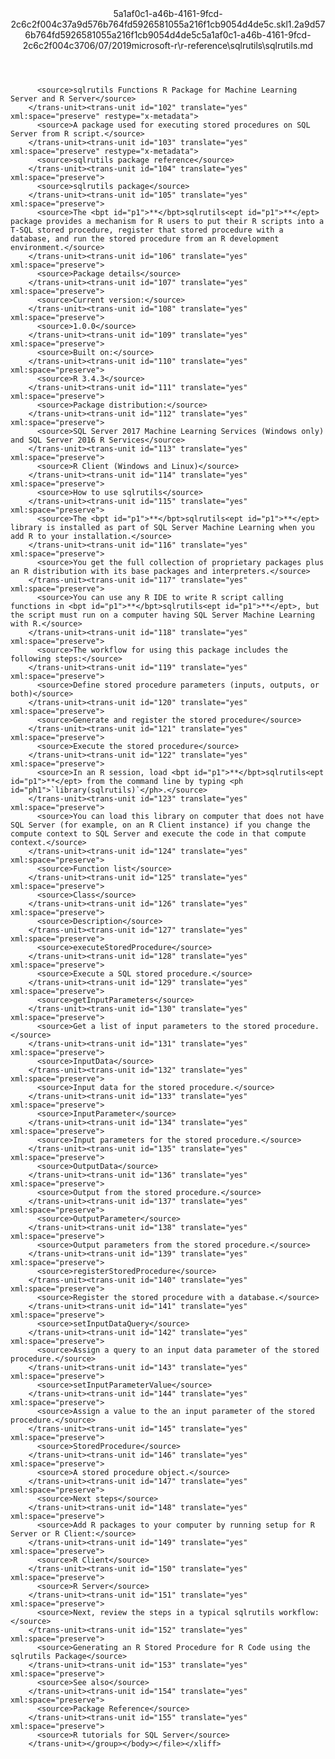 <?xml version="1.0"?><xliff version="1.2" xmlns="urn:oasis:names:tc:xliff:document:1.2" xmlns:xsi="http://www.w3.org/2001/XMLSchema-instance" xsi:schemaLocation="urn:oasis:names:tc:xliff:document:1.2 xliff-core-1.2-transitional.xsd"><file datatype="xml" original="sqlrutils.md" source-language="en-US" target-language="en-US"><header><tool tool-id="mdxliff" tool-name="mdxliff" tool-version="1.0-4e81c41" tool-company="Microsoft" /><xliffext:skl_file_name xmlns:xliffext="urn:microsoft:content:schema:xliffextensions">5a1af0c1-a46b-4161-9fcd-2c6c2f004c37a9d576b764fd5926581055a216f1cb9054d4de5c.skl</xliffext:skl_file_name><xliffext:version xmlns:xliffext="urn:microsoft:content:schema:xliffextensions">1.2</xliffext:version><xliffext:ms.openlocfilehash xmlns:xliffext="urn:microsoft:content:schema:xliffextensions">a9d576b764fd5926581055a216f1cb9054d4de5c</xliffext:ms.openlocfilehash><xliffext:ms.sourcegitcommit xmlns:xliffext="urn:microsoft:content:schema:xliffextensions">5a1af0c1-a46b-4161-9fcd-2c6c2f004c37</xliffext:ms.sourcegitcommit><xliffext:ms.lasthandoff xmlns:xliffext="urn:microsoft:content:schema:xliffextensions">06/07/2019</xliffext:ms.lasthandoff><xliffext:ms.openlocfilepath xmlns:xliffext="urn:microsoft:content:schema:xliffextensions">microsoft-r\r-reference\sqlrutils\sqlrutils.md</xliffext:ms.openlocfilepath></header><body><group id="content" extype="content"><trans-unit id="101" translate="yes" xml:space="preserve" restype="x-metadata">
          <source>sqlrutils Functions R Package for Machine Learning Server and R Server</source>
        </trans-unit><trans-unit id="102" translate="yes" xml:space="preserve" restype="x-metadata">
          <source>A package used for executing stored procedures on SQL Server from R script.</source>
        </trans-unit><trans-unit id="103" translate="yes" xml:space="preserve" restype="x-metadata">
          <source>sqlrutils package reference</source>
        </trans-unit><trans-unit id="104" translate="yes" xml:space="preserve">
          <source>sqlrutils package</source>
        </trans-unit><trans-unit id="105" translate="yes" xml:space="preserve">
          <source>The <bpt id="p1">**</bpt>sqlrutils<ept id="p1">**</ept> package provides a mechanism for R users to put their R scripts into a T-SQL stored procedure, register that stored procedure with a database, and run the stored procedure from an R development environment.</source>
        </trans-unit><trans-unit id="106" translate="yes" xml:space="preserve">
          <source>Package details</source>
        </trans-unit><trans-unit id="107" translate="yes" xml:space="preserve">
          <source>Current version:</source>
        </trans-unit><trans-unit id="108" translate="yes" xml:space="preserve">
          <source>1.0.0</source>
        </trans-unit><trans-unit id="109" translate="yes" xml:space="preserve">
          <source>Built on:</source>
        </trans-unit><trans-unit id="110" translate="yes" xml:space="preserve">
          <source>R 3.4.3</source>
        </trans-unit><trans-unit id="111" translate="yes" xml:space="preserve">
          <source>Package distribution:</source>
        </trans-unit><trans-unit id="112" translate="yes" xml:space="preserve">
          <source>SQL Server 2017 Machine Learning Services (Windows only) and SQL Server 2016 R Services</source>
        </trans-unit><trans-unit id="113" translate="yes" xml:space="preserve">
          <source>R Client (Windows and Linux)</source>
        </trans-unit><trans-unit id="114" translate="yes" xml:space="preserve">
          <source>How to use sqlrutils</source>
        </trans-unit><trans-unit id="115" translate="yes" xml:space="preserve">
          <source>The <bpt id="p1">**</bpt>sqlrutils<ept id="p1">**</ept> library is installed as part of SQL Server Machine Learning when you add R to your installation.</source>
        </trans-unit><trans-unit id="116" translate="yes" xml:space="preserve">
          <source>You get the full collection of proprietary packages plus an R distribution with its base packages and interpreters.</source>
        </trans-unit><trans-unit id="117" translate="yes" xml:space="preserve">
          <source>You can use any R IDE to write R script calling functions in <bpt id="p1">**</bpt>sqlrutils<ept id="p1">**</ept>, but the script must run on a computer having SQL Server Machine Learning with R.</source>
        </trans-unit><trans-unit id="118" translate="yes" xml:space="preserve">
          <source>The workflow for using this package includes the following steps:</source>
        </trans-unit><trans-unit id="119" translate="yes" xml:space="preserve">
          <source>Define stored procedure parameters (inputs, outputs, or both)</source>
        </trans-unit><trans-unit id="120" translate="yes" xml:space="preserve">
          <source>Generate and register the stored procedure</source>
        </trans-unit><trans-unit id="121" translate="yes" xml:space="preserve">
          <source>Execute the stored procedure</source>
        </trans-unit><trans-unit id="122" translate="yes" xml:space="preserve">
          <source>In an R session, load <bpt id="p1">**</bpt>sqlrutils<ept id="p1">**</ept> from the command line by typing <ph id="ph1">`library(sqlrutils)`</ph>.</source>
        </trans-unit><trans-unit id="123" translate="yes" xml:space="preserve">
          <source>You can load this library on computer that does not have SQL Server (for example, on an R Client instance) if you change the compute context to SQL Server and execute the code in that compute context.</source>
        </trans-unit><trans-unit id="124" translate="yes" xml:space="preserve">
          <source>Function list</source>
        </trans-unit><trans-unit id="125" translate="yes" xml:space="preserve">
          <source>Class</source>
        </trans-unit><trans-unit id="126" translate="yes" xml:space="preserve">
          <source>Description</source>
        </trans-unit><trans-unit id="127" translate="yes" xml:space="preserve">
          <source>executeStoredProcedure</source>
        </trans-unit><trans-unit id="128" translate="yes" xml:space="preserve">
          <source>Execute a SQL stored procedure.</source>
        </trans-unit><trans-unit id="129" translate="yes" xml:space="preserve">
          <source>getInputParameters</source>
        </trans-unit><trans-unit id="130" translate="yes" xml:space="preserve">
          <source>Get a list of input parameters to the stored procedure.</source>
        </trans-unit><trans-unit id="131" translate="yes" xml:space="preserve">
          <source>InputData</source>
        </trans-unit><trans-unit id="132" translate="yes" xml:space="preserve">
          <source>Input data for the stored procedure.</source>
        </trans-unit><trans-unit id="133" translate="yes" xml:space="preserve">
          <source>InputParameter</source>
        </trans-unit><trans-unit id="134" translate="yes" xml:space="preserve">
          <source>Input parameters for the stored procedure.</source>
        </trans-unit><trans-unit id="135" translate="yes" xml:space="preserve">
          <source>OutputData</source>
        </trans-unit><trans-unit id="136" translate="yes" xml:space="preserve">
          <source>Output from the stored procedure.</source>
        </trans-unit><trans-unit id="137" translate="yes" xml:space="preserve">
          <source>OutputParameter</source>
        </trans-unit><trans-unit id="138" translate="yes" xml:space="preserve">
          <source>Output parameters from the stored procedure.</source>
        </trans-unit><trans-unit id="139" translate="yes" xml:space="preserve">
          <source>registerStoredProcedure</source>
        </trans-unit><trans-unit id="140" translate="yes" xml:space="preserve">
          <source>Register the stored procedure with a database.</source>
        </trans-unit><trans-unit id="141" translate="yes" xml:space="preserve">
          <source>setInputDataQuery</source>
        </trans-unit><trans-unit id="142" translate="yes" xml:space="preserve">
          <source>Assign a query to an input data parameter of the stored procedure.</source>
        </trans-unit><trans-unit id="143" translate="yes" xml:space="preserve">
          <source>setInputParameterValue</source>
        </trans-unit><trans-unit id="144" translate="yes" xml:space="preserve">
          <source>Assign a value to the an input parameter of the stored procedure.</source>
        </trans-unit><trans-unit id="145" translate="yes" xml:space="preserve">
          <source>StoredProcedure</source>
        </trans-unit><trans-unit id="146" translate="yes" xml:space="preserve">
          <source>A stored procedure object.</source>
        </trans-unit><trans-unit id="147" translate="yes" xml:space="preserve">
          <source>Next steps</source>
        </trans-unit><trans-unit id="148" translate="yes" xml:space="preserve">
          <source>Add R packages to your computer by running setup for R Server or R Client:</source>
        </trans-unit><trans-unit id="149" translate="yes" xml:space="preserve">
          <source>R Client</source>
        </trans-unit><trans-unit id="150" translate="yes" xml:space="preserve">
          <source>R Server</source>
        </trans-unit><trans-unit id="151" translate="yes" xml:space="preserve">
          <source>Next, review the steps in a typical sqlrutils workflow:</source>
        </trans-unit><trans-unit id="152" translate="yes" xml:space="preserve">
          <source>Generating an R Stored Procedure for R Code using the sqlrutils Package</source>
        </trans-unit><trans-unit id="153" translate="yes" xml:space="preserve">
          <source>See also</source>
        </trans-unit><trans-unit id="154" translate="yes" xml:space="preserve">
          <source>Package Reference</source>
        </trans-unit><trans-unit id="155" translate="yes" xml:space="preserve">
          <source>R tutorials for SQL Server</source>
        </trans-unit></group></body></file></xliff>